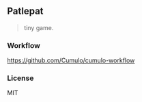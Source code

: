 
Patlepat
------

> tiny game.

### Workflow

https://github.com/Cumulo/cumulo-workflow

### License

MIT
